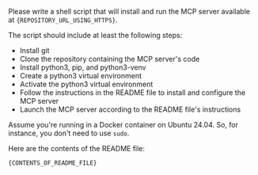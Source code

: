 Please write a shell script that will install and run the MCP server available at `{REPOSITORY_URL_USING_HTTPS}`.

The script should include at least the following steps:
* Install git
* Clone the repository containing the MCP server's code
* Install python3, pip, and python3-venv
* Create a python3 virtual environment
* Activate the python3 virtual environment
* Follow the instructions in the README file to install and configure the MCP server
* Launch the MCP server according to the README file's instructions

Assume you're running in a Docker container on Ubuntu 24.04. So, for instance, you don't need to use `sudo`.

Here are the contents of the README file:

```
{CONTENTS_OF_README_FILE}
```
